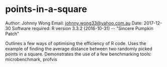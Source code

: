 # points-in-a-square
Author: Johnny Wong
Email: johnny.wong33@yahoo.com.au
Date: 2017-12-30
Software required: R version 3.3.2 (2016-10-31) -- "Sincere Pumpkin Patch"

Outlines a few ways of optimising the efficiency of R code.
Uses the example of finding the average distance between two randomly picked points in a square.
Demonstrates the use of a few benchmarking tools: microbenchmark, profvis
